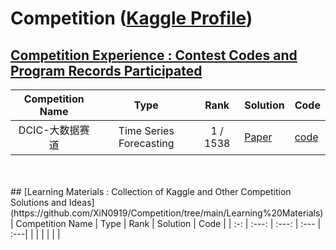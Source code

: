 # Competition ([Kaggle Profile](https://www.kaggle.com/xinyi0919))

## [Competition Experience : Contest Codes and Program Records Participated](https://github.com/XiN0919/Competition/tree/main/Competition%20Experience)
| Competition Name | Type | Rank | Solution | Code |
| :-: | :---: | :---: | :--- | :---|
|  DCIC-大数据赛道 | Time Series Forecasting |  1 / 1538 | [Paper]() | [code](https://github.com/XiN0919/DriftTrajectory) |

<br>
<br>
## [Learning Materials : Collection of Kaggle and Other Competition Solutions and Ideas](https://github.com/XiN0919/Competition/tree/main/Learning%20Materials)
| Competition Name | Type | Rank | Solution | Code |
| :-: | :---: | :---: | :--- | :---|
|  |  |   |  |  |
